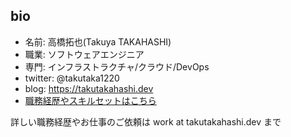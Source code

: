 ## bio
- 名前: 高橋拓也(Takuya TAKAHASHI)
- 職業: ソフトウェアエンジニア
- 専門: インフラストラクチャ/クラウド/DevOps 
- twitter: @takutaka1220
- blog: https://takutakahashi.dev
- [職務経歴やスキルセットはこちら](https://github.com/takutakahashi/whoami/blob/master/resume/ja.md)


詳しい職務経歴やお仕事のご依頼は work at takutakahashi.dev まで

